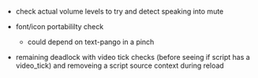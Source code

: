 - check actual volume levels to try and detect speaking into mute
- font/icon portabililty check
  - could depend on text-pango in a pinch

- remaining deadlock with video tick checks (before seeing if script has a video_tick) and removeing a script source context during reload
